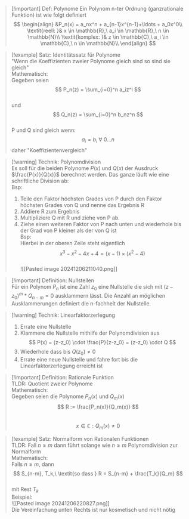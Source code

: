 >[!important] Def: Polynome
>Ein Polynom n-ter Ordnung (ganzrationale Funktion) ist wie folgt definiert          
>$$          
>\begin{align}          
>&P_n(x) = a_nx^n + a_{n-1}x^{n-1}+\ldots + a_0x^0\\          
>\textit{reell: }& x \in \mathbb{R},\ a_i \in \mathbb{R},\ n \in \mathbb{N}\\          
>\textit{komplex: }& z \in \mathbb{C},\ a_i \in \mathbb{C},\ n \in \mathbb{N}\\          
>\end{align}          
>$$

>[!example] Satz: Identitätssatz für Polynome          
> "Wenn die Koeffizienten zweier Polynome gleich sind so sind sie gleich"          
> Mathematisch:          
> Gegeben seien          
> $$          
> P_n(z) = \sum_{i=0}^n a_iz^i          
> $$          
> und           
> $$          
> Q_n(z) = \sum_{i=0}^n b_nz^n          
> $$          
> P und Q sind gleich wenn:          
> $$          
> a_i=b_i\ \forall\ 0\ldots n          
> $$
> daher "Koeffizientenvergleich"          
          
> [!warning] Technik: Polynomdivision          
> Es soll für die beiden Polynome $P(x)$ und $Q(x)$ der Ausdruck $\frac{P(x)}{Q(x)}$ berechnet werden. Das ganze läuft wie eine schriftliche Division ab:          
> Bsp:          
>           
> 1. Teile den Faktor höchsten Grades von P durch den Faktor höchsten Grades von Q und nenne das Ergebnis R          
> 2. Addiere R zum Ergebnis          
> 3. Multipliziere Q mit R und ziehe von P ab.          
> 4. Ziehe einen weiteren Faktor von P nach unten und wiederhole bis der Grad von P kleiner als der von Q ist          
> Bsp:          
> Hierbei in der oberen Zeile steht eigentlich          
> $$          
> x^3-x^2-4x+4=(x-1)\times (x^2-4)          
> $$          
> ![[Pasted image 20241206211040.png]]          
>           
          
> [!important] Definition: Nullstellen          
> Für ein Polynom $P_n$ ist eine Zahl $z_0$ eine Nullstelle die sich mit $(z - z_0)^m * Q_{n-m} = 0$ ausklammern lässt. Die Anzahl an möglichen Ausklammerungen definiert die n-fachheit der Nullstelle.          
          
> [!warning] Technik: Linearfaktorzerlegung          
> 1. Errate eine Nullstelle          
> 2. Klammere die Nullstelle mithilfe der Polynomdivision aus          
> $$          
> P(x) = (z-z_0) \cdot \frac{P}{z-z_0} = (z-z_0) \cdot Q          
> $$          
> 3. Wiederhole dass bis $Q(z_0) \neq 0$          
> 4. Errate eine neue Nullstelle und fahre fort bis die Linearfaktorzerlegung erreicht ist          
          
> [!important] Definition: Rationale Funktion          
> TLDR: Quotient zweier Polynome          
> Mathematisch:          
> Gegeben seien die Polynome $P_n(x)$ und $Q_m(x)$          
> $$          
> R := \frac{P_n(x)}{Q_m(x)}          
> $$          
> $$          
> {x \in \mathbb{C} : Q_m(x) \neq 0}          
> $$          
          
> [!example] Satz: Normalform von Rationalen Funktionen          
> TLDR: Fall $n \geq m$  dann führt solange wie  $n \geq m$  Polynomdivision zur Normalform          
> Mathematisch:          
> Falls $n \geq m$, dann          
> $$          
> S_{n-m}, T_k,\ \textit{so dass  } R = S_{n-m} + \frac{T_k}{Q_m}          
> $$          
> mit Rest $T_k$          
> Beispiel:          
>![[Pasted image 20241206220827.png]]          
>Die Vereinfachung unten Rechts ist nur kosmetisch und nicht nötig          
          
          
          
          

